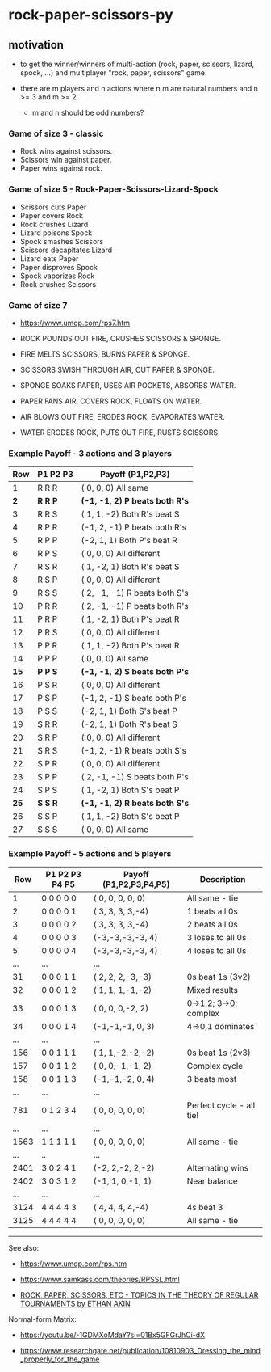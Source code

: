# rock-paper-scissors-py

## motivation

- to get the winner/winners of multi-action (rock, paper, scissors, lizard, spock, ...) and multiplayer "rock, paper, scissors" game.

- there are m players and n actions where n,m are natural numbers and n >= 3 and m >= 2

  - m and n should be odd numbers?

### Game of size 3 - classic

- Rock wins against scissors.
- Scissors win against paper.
- Paper wins against rock.

### Game of size 5 - Rock-Paper-Scissors-Lizard-Spock

- Scissors cuts Paper
- Paper covers Rock
- Rock crushes Lizard
- Lizard poisons Spock
- Spock smashes Scissors
- Scissors decapitates Lizard
- Lizard eats Paper
- Paper disproves Spock
- Spock vaporizes Rock
- Rock crushes Scissors

### Game of size 7

- https://www.umop.com/rps7.htm

- ROCK POUNDS OUT FIRE, CRUSHES SCISSORS & SPONGE.
- FIRE MELTS SCISSORS, BURNS PAPER & SPONGE.
- SCISSORS SWISH THROUGH AIR, CUT PAPER & SPONGE.
- SPONGE SOAKS PAPER, USES AIR POCKETS, ABSORBS WATER.
- PAPER FANS AIR, COVERS ROCK, FLOATS ON WATER.
- AIR BLOWS OUT FIRE, ERODES ROCK, EVAPORATES WATER.
- WATER ERODES ROCK, PUTS OUT FIRE, RUSTS SCISSORS.

### Example Payoff - 3 actions and 3 players

| Row    | P1 P2 P3  | Payoff (P1,P2,P3)                |
| ------ | --------- | -------------------------------- |
| 1      | R R R     | ( 0, 0, 0) All same              |
| **2**  | **R R P** | **(-1, -1, 2) P beats both R's** |
| 3      | R R S     | ( 1, 1, -2) Both R's beat S      |
| 4      | R P R     | (-1, 2, -1) P beats both R's     |
| 5      | R P P     | (-2, 1, 1) Both P's beat R       |
| 6      | R P S     | ( 0, 0, 0) All different         |
| 7      | R S R     | ( 1, -2, 1) Both R's beat S      |
| 8      | R S P     | ( 0, 0, 0) All different         |
| 9      | R S S     | ( 2, -1, -1) R beats both S's    |
| 10     | P R R     | ( 2, -1, -1) P beats both R's    |
| 11     | P R P     | ( 1, -2, 1) Both P's beat R      |
| 12     | P R S     | ( 0, 0, 0) All different         |
| 13     | P P R     | ( 1, 1, -2) Both P's beat R      |
| 14     | P P P     | ( 0, 0, 0) All same              |
| **15** | **P P S** | **(-1, -1, 2) S beats both P's** |
| 16     | P S R     | ( 0, 0, 0) All different         |
| 17     | P S P     | (-1, 2, -1) S beats both P's     |
| 18     | P S S     | (-2, 1, 1) Both S's beat P       |
| 19     | S R R     | (-2, 1, 1) Both R's beat S       |
| 20     | S R P     | ( 0, 0, 0) All different         |
| 21     | S R S     | (-1, 2, -1) R beats both S's     |
| 22     | S P R     | ( 0, 0, 0) All different         |
| 23     | S P P     | ( 2, -1, -1) S beats both P's    |
| 24     | S P S     | ( 1, -2, 1) Both S's beat P      |
| **25** | **S S R** | **(-1, -1, 2) R beats both S's** |
| 26     | S S P     | ( 1, 1, -2) Both S's beat P      |
| 27     | S S S     | ( 0, 0, 0) All same              |

### Example Payoff - 5 actions and 5 players

| Row  | P1 P2 P3 P4 P5 | Payoff (P1,P2,P3,P4,P5) | Description              |
| ---- | -------------- | ----------------------- | ------------------------ |
| 1    | 0 0 0 0 0      | ( 0, 0, 0, 0, 0)        | All same - tie           |
| 2    | 0 0 0 0 1      | ( 3, 3, 3, 3,-4)        | 1 beats all 0s           |
| 3    | 0 0 0 0 2      | ( 3, 3, 3, 3,-4)        | 2 beats all 0s           |
| 4    | 0 0 0 0 3      | (-3,-3,-3,-3, 4)        | 3 loses to all 0s        |
| 5    | 0 0 0 0 4      | (-3,-3,-3,-3, 4)        | 4 loses to all 0s        |
| ...  | ...            | ...                     |
| 31   | 0 0 0 1 1      | ( 2, 2, 2,-3,-3)        | 0s beat 1s (3v2)         |
| 32   | 0 0 0 1 2      | ( 1, 1, 1,-1,-2)        | Mixed results            |
| 33   | 0 0 0 1 3      | ( 0, 0, 0,-2, 2)        | 0→1,2; 3→0; complex      |
| 34   | 0 0 0 1 4      | (-1,-1,-1, 0, 3)        | 4→0,1 dominates          |
| ...  | ...            | ...                     |
| 156  | 0 0 1 1 1      | ( 1, 1,-2,-2,-2)        | 0s beat 1s (2v3)         |
| 157  | 0 0 1 1 2      | ( 0, 0,-1,-1, 2)        | Complex cycle            |
| 158  | 0 0 1 1 3      | (-1,-1,-2, 0, 4)        | 3 beats most             |
| ...  | ...            | ...                     |
| 781  | 0 1 2 3 4      | ( 0, 0, 0, 0, 0)        | Perfect cycle - all tie! |
| ...  | ...            | ...                     |
| 1563 | 1 1 1 1 1      | ( 0, 0, 0, 0, 0)        | All same - tie           |
| ...  | ..             | ...                     |
| 2401 | 3 0 2 4 1      | (-2, 2,-2, 2,-2)        | Alternating wins         |
| 2402 | 3 0 3 1 2      | (-1, 1, 0,-1, 1)        | Near balance             |
| ...  | ...            | ...                     |
| 3124 | 4 4 4 4 3      | ( 4, 4, 4, 4,-4)        | 4s beat 3                |
| 3125 | 4 4 4 4 4      | ( 0, 0, 0, 0, 0)        | All same - tie           |

---

See also:

- https://www.umop.com/rps.htm

- https://www.samkass.com/theories/RPSSL.html

- [ROCK, PAPER, SCISSORS, ETC - TOPICS IN THE THEORY OF REGULAR TOURNAMENTS by ETHAN AKIN](https://arxiv.org/pdf/1806.11241)

Normal-form Matrix:

- https://youtu.be/-1GDMXoMdaY?si=01Bx5GFGrJhCi-dX

- https://www.researchgate.net/publication/10810903_Dressing_the_mind_properly_for_the_game
